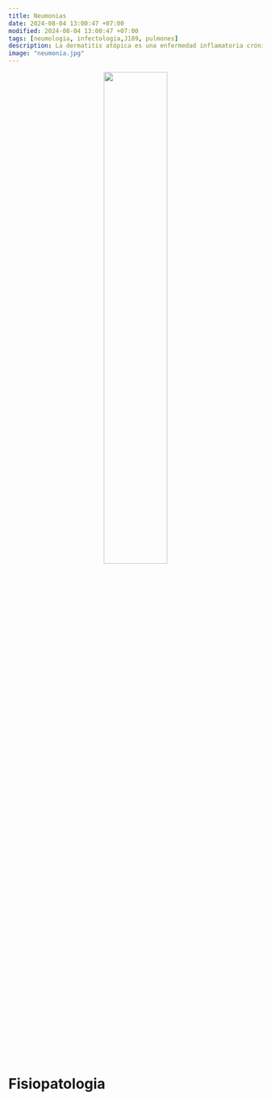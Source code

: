 ```yaml
---
title: Neumonias
date: 2024-08-04 13:00:47 +07:00
modified: 2024-08-04 13:00:47 +07:00
tags: [neumologia, infectologia,J189, pulmones]
description: La dermatitis atópica es una enfermedad inflamatoria crónica de la piel caracterizada por una barrera epidérmica alterada.
image: "neumonia.jpg"
---
```


<p align="center">
  <img src="https://user-images.githubusercontent.com/102930875/184941638-d1b30461-4f3d-4169-8d6a-a6c2483a26eb.png" width="50%">
</p>

# Fisiopatologia
